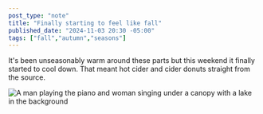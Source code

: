 ```yaml
---
post_type: "note" 
title: "Finally starting to feel like fall"
published_date: "2024-11-03 20:30 -05:00"
tags: ["fall","autumn","seasons"]
---
```


It's been unseasonably warm around these parts but this weekend it finally started to cool down. That meant hot cider and cider donuts straight from the source. 

![A man playing the piano and woman singing under a canopy with a lake in the background](https://cdn.lqdev.tech/files/images/finally-feels-like-fall.jpg)